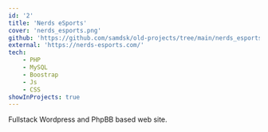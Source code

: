 ```yaml
---
id: '2'
title: 'Nerds eSports'
cover: 'nerds_esports.png'
github: 'https://github.com/samdsk/old-projects/tree/main/nerds_esports_theme'
external: 'https://nerds-esports.com/'
tech:
    - PHP
    - MySQL
    - Boostrap
    - Js
    - CSS
showInProjects: true
---
```

Fullstack Wordpress and PhpBB based web site.
